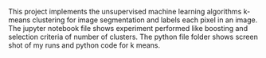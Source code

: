 This project implements the unsupervised machine learning algorithms k-means clustering for image segmentation and labels each pixel in an image. The jupyter notebook file shows experiment performed like boosting and selection criteria of number of clusters. The python file folder shows screen shot of my runs and python code for k means. 
